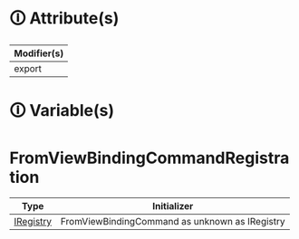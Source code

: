 # &#128712; Attribute(s)

| Modifier(s)                            |
|----------------------------------------|
| export |

# &#128712; Variable(s)

# FromViewBindingCommandRegistration

| Type                        | Initializer                       |
|-----------------------------|-----------------------------------|
| [IRegistry](https://hamedfathi.gitbook.io/aurelia-2-doc-api/kernel/interface/di/iregistry) | FromViewBindingCommand as unknown as IRegistry |